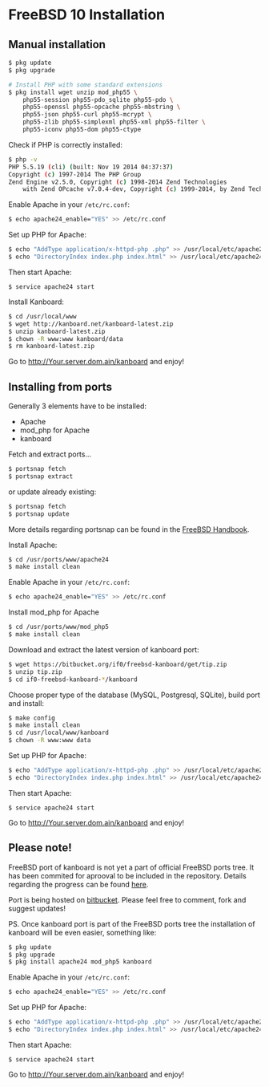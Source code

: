 FreeBSD 10 Installation
=======================

Manual installation
-------------------

```bash
$ pkg update
$ pkg upgrade

# Install PHP with some standard extensions
$ pkg install wget unzip mod_php55 \
    php55-session php55-pdo_sqlite php55-pdo \
    php55-openssl php55-opcache php55-mbstring \
    php55-json php55-curl php55-mcrypt \
    php55-zlib php55-simplexml php55-xml php55-filter \
    php55-iconv php55-dom php55-ctype
```

Check if PHP is correctly installed:

```bash
$ php -v
PHP 5.5.19 (cli) (built: Nov 19 2014 04:37:37)
Copyright (c) 1997-2014 The PHP Group
Zend Engine v2.5.0, Copyright (c) 1998-2014 Zend Technologies
    with Zend OPcache v7.0.4-dev, Copyright (c) 1999-2014, by Zend Technologies
```

Enable Apache in your `/etc/rc.conf`:

```bash
$ echo apache24_enable="YES" >> /etc/rc.conf
```

Set up PHP for Apache:

```bash
$ echo "AddType application/x-httpd-php .php" >> /usr/local/etc/apache24/Includes/php.conf
$ echo "DirectoryIndex index.php index.html" >> /usr/local/etc/apache24/Includes/php.conf
```

Then start Apache:

```
$ service apache24 start
```

Install Kanboard:

```bash
$ cd /usr/local/www
$ wget http://kanboard.net/kanboard-latest.zip
$ unzip kanboard-latest.zip
$ chown -R www:www kanboard/data
$ rm kanboard-latest.zip
```
Go to http://Your.server.dom.ain/kanboard and enjoy!

Installing from ports
---------------------

Generally 3 elements have to be installed:
- Apache
- mod_php for Apache
- kanboard

Fetch and extract ports...

```bash
$ portsnap fetch 
$ portsnap extract
```

or update already existing:
```bash
$ portsnap fetch
$ portsnap update
```
More details regarding portsnap can be found in the [FreeBSD Handbook](https://www.freebsd.org/doc/handbook/ports-using.html).


Install Apache:

```bash
$ cd /usr/ports/www/apache24
$ make install clean
```
Enable Apache in your `/etc/rc.conf`:

```bash
$ echo apache24_enable="YES" >> /etc/rc.conf
```

Install mod_php for Apache
```bash
$ cd /usr/ports/www/mod_php5
$ make install clean
```

Download and extract the latest version of kanboard port:

```bash
$ wget https://bitbucket.org/if0/freebsd-kanboard/get/tip.zip
$ unzip tip.zip
$ cd if0-freebsd-kanboard-*/kanboard
```

Choose proper type of the database (MySQL, Postgresql, SQLite), build port and install:
```bash
$ make config
$ make install clean
$ cd /usr/local/www/kanboard
$ chown -R www:www data
```

Set up PHP for Apache:

```bash
$ echo "AddType application/x-httpd-php .php" >> /usr/local/etc/apache24/Includes/php.conf
$ echo "DirectoryIndex index.php index.html" >> /usr/local/etc/apache24/Includes/php.conf
```

Then start Apache:

```
$ service apache24 start
```

Go to http://Your.server.dom.ain/kanboard and enjoy!

Please note!
------------

FreeBSD port of kanboard is not yet a part of official FreeBSD ports tree.
It has been commited for aprooval to be included in the repository. Details
regarding the progress can be found [here](https://bugs.freebsd.org/bugzilla/show_bug.cgi?id=196810).

Port is being hosted on [bitbucket](https://bitbucket.org/if0/freebsd-kanboard/). Please feel free to comment,
fork and suggest updates!

PS.
Once kanboard port is part of the FreeBSD ports tree the installation of kanboard will be even easier, something like:

```bash
$ pkg update
$ pkg upgrade
$ pkg install apache24 mod_php5 kanboard
```

Enable Apache in your `/etc/rc.conf`:

```bash
$ echo apache24_enable="YES" >> /etc/rc.conf
```

Set up PHP for Apache:

```bash
$ echo "AddType application/x-httpd-php .php" >> /usr/local/etc/apache24/Includes/php.conf
$ echo "DirectoryIndex index.php index.html" >> /usr/local/etc/apache24/Includes/php.conf
```

Then start Apache:
```
$ service apache24 start
```

Go to http://Your.server.dom.ain/kanboard and enjoy!
